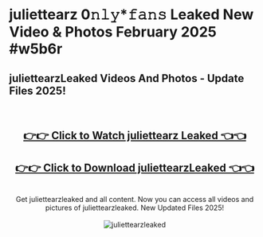 # juliettearz 0𝚗𝚕𝚢*𝚏𝚊𝚗𝚜 Leaked New Video & Photos February 2025 #w5b6r

<h2>juliettearzLeaked Videos And Photos - Update Files 2025!</h2>
<br>
<div align="center">
<h2><a href="https://mediaupload.pro?title=juliettearz&ref=11F" rel="nofollow">👉👉 Click to Watch juliettearz Leaked 👈👈</a></h2>
<h2><a href="https://mediaupload.pro?title=juliettearz&ref=11F" rel="nofollow">👉👉 Click to Download juliettearzLeaked 👈👈</a></h2>
<br>
Get juliettearzleaked and all content. Now you can access all videos and pictures of juliettearzleaked. New Updated Files 2025!
<br>
<br>
<a href="https://mediaupload.pro?title=juliettearz&ref=11F" rel="nofollow" data-target="animated-image.originalLink"><img src="https://i.ibb.co/Gkj2r4b/banner.png" alt="juliettearzleaked" style="max-width: 100%; display: inline-block;" data-target="animated-image.originalImage"></a>
</div>
<br>

